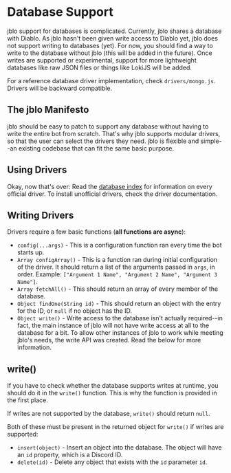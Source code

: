 # Database Support
jblo support for databases is complicated. Currently, jblo shares a database with Diablo. As jblo hasn't been given write access to Diablo yet, jblo does not support writing to databases (yet). For now, you should find a way to write to the database without jblo (this will be added in the future). Once writes are supported or experimental, support for more lightweight databases like raw JSON files or things like LokiJS will be added.

For a reference database driver implementation, check `drivers/mongo.js`. Drivers will be backward compatible.

## The jblo Manifesto
jblo should be easy to patch to support any database without having to write the entire bot from scratch. That's why jblo supports modular drivers, so that the user can select the drivers they need. jblo is flexible and simple--an existing codebase that can fit the same basic purpose.

## Using Drivers
Okay, now that's over: Read the [database index](DATABASE_INDEX.md) for information on every official driver. To install unofficial drivers, check the driver documentation.

## Writing Drivers
Drivers require a few basic functions (**all functions are async**):
* `config(...args)` - This is a configuration function ran every time the bot starts up.
* `Array configArray()` - This is a function ran during initial configuration of the driver. It should return a list of the arguments passed in `args`, in order. Example: `["Argument 1 Name", "Argument 2 Name", "Argument 3 Name"]`.
* `Array fetchAll()` - This should return an array of every member of the database.
* `Object findOne(String id)` - This should return an object with the entry for the ID, or `null` if no object has the ID.
* `Object write()` - Write access to the database isn't actually required--in fact, the main instance of jblo will not have write access at all to the database for a bit. To allow other instances of jblo to work while meeting jblo's needs, the write API was created. Read the below for more information.

## write()
If you have to check whether the database supports writes at runtime, you should do it in the `write()` function. This is why the function is provided in the first place.

If writes are not supported by the database, `write()` should return `null`.

Both of these must be present in the returned object for `write()` if writes are supported:
* `insert(object)` - Insert an object into the database. The object will have an `id` property, which is a Discord ID.
* `delete(id)` - Delete any object that exists with the `id` parameter `id`.
